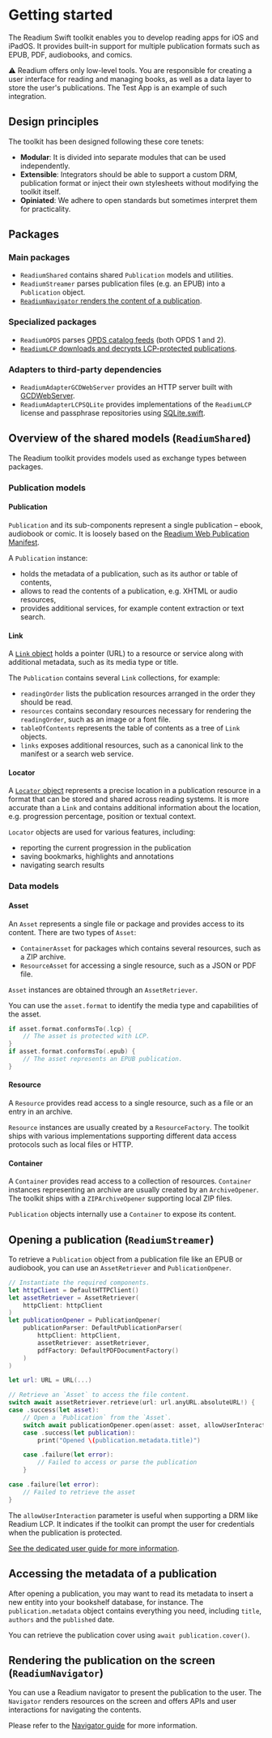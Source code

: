 # Getting started

The Readium Swift toolkit enables you to develop reading apps for iOS and iPadOS. It provides built-in support for multiple publication formats such as EPUB, PDF, audiobooks, and comics.

:warning: Readium offers only low-level tools. You are responsible for creating a user interface for reading and managing books, as well as a data layer to store the user's publications. The Test App is an example of such integration.

## Design principles

The toolkit has been designed following these core tenets:

* **Modular**: It is divided into separate modules that can be used independently.
* **Extensible**: Integrators should be able to support a custom DRM, publication format or inject their own stylesheets without modifying the toolkit itself.
* **Opiniated**: We adhere to open standards but sometimes interpret them for practicality.

## Packages

### Main packages

* `ReadiumShared` contains shared `Publication` models and utilities.
* `ReadiumStreamer` parses publication files (e.g. an EPUB) into a `Publication` object.
* [`ReadiumNavigator` renders the content of a publication](Navigator/Navigator.md).

### Specialized packages

* `ReadiumOPDS` parses [OPDS catalog feeds](https://opds.io) (both OPDS 1 and 2).
* [`ReadiumLCP` downloads and decrypts LCP-protected publications](Readium%20LCP.md).

### Adapters to third-party dependencies

* `ReadiumAdapterGCDWebServer` provides an HTTP server built with [GCDWebServer](https://github.com/swisspol/GCDWebServer).
* `ReadiumAdapterLCPSQLite` provides implementations of the `ReadiumLCP` license and passphrase repositories using [SQLite.swift](https://github.com/stephencelis/SQLite.swift).

## Overview of the shared models (`ReadiumShared`)

The Readium toolkit provides models used as exchange types between packages.

### Publication models

#### Publication

`Publication` and its sub-components represent a single publication – ebook, audiobook or comic. It is loosely based on the [Readium Web Publication Manifest](https://readium.org/webpub-manifest/).

A `Publication` instance:

* holds the metadata of a publication, such as its author or table of contents,
* allows to read the contents of a publication, e.g. XHTML or audio resources,
* provides additional services, for example content extraction or text search.

#### Link

A [`Link` object](https://readium.org/webpub-manifest/#24-the-link-object) holds a pointer (URL) to a resource or service along with additional metadata, such as its media type or title.

The `Publication` contains several `Link` collections, for example:

* `readingOrder` lists the publication resources arranged in the order they should be read.
* `resources` contains secondary resources necessary for rendering the `readingOrder`, such as an image or a font file.
* `tableOfContents` represents the table of contents as a tree of `Link` objects.
* `links` exposes additional resources, such as a canonical link to the manifest or a search web service.

#### Locator

A [`Locator` object](https://readium.org/architecture/models/locators/) represents a precise location in a publication resource in a format that can be stored and shared across reading systems. It is more accurate than a `Link` and contains additional information about the location, e.g. progression percentage, position or textual context.

`Locator` objects are used for various features, including:

* reporting the current progression in the publication
* saving bookmarks, highlights and annotations
* navigating search results

### Data models

#### Asset

An `Asset` represents a single file or package and provides access to its content. There are two types of `Asset`:

* `ContainerAsset` for packages which contains several resources, such as a ZIP archive.
* `ResourceAsset` for accessing a single resource, such as a JSON or PDF file.

`Asset` instances are obtained through an `AssetRetriever`.

You can use the `asset.format` to identify the media type and capabilities of the asset.

```swift
if asset.format.conformsTo(.lcp) {
    // The asset is protected with LCP.
}
if asset.format.conformsTo(.epub) {
    // The asset represents an EPUB publication.
}
```

#### Resource

A `Resource` provides read access to a single resource, such as a file or an entry in an archive.

`Resource` instances are usually created by a `ResourceFactory`. The toolkit ships with various implementations supporting different data access protocols such as local files or HTTP.

#### Container

A `Container` provides read access to a collection of resources. `Container` instances representing an archive are usually created by an `ArchiveOpener`. The toolkit ships with a `ZIPArchiveOpener` supporting local ZIP files.

`Publication` objects internally use a `Container` to expose its content.

## Opening a publication (`ReadiumStreamer`)

To retrieve a `Publication` object from a publication file like an EPUB or audiobook, you can use an `AssetRetriever` and `PublicationOpener`.

```swift
// Instantiate the required components.
let httpClient = DefaultHTTPClient()
let assetRetriever = AssetRetriever(
    httpClient: httpClient
)
let publicationOpener = PublicationOpener(
    publicationParser: DefaultPublicationParser(
        httpClient: httpClient,
        assetRetriever: assetRetriever,
        pdfFactory: DefaultPDFDocumentFactory()
    )
)

let url: URL = URL(...)

// Retrieve an `Asset` to access the file content.
switch await assetRetriever.retrieve(url: url.anyURL.absoluteURL!) {
case .success(let asset):
    // Open a `Publication` from the `Asset`.
    switch await publicationOpener.open(asset: asset, allowUserInteraction: true, sender: view) {
    case .success(let publication):
        print("Opened \(publication.metadata.title)")

    case .failure(let error):
        // Failed to access or parse the publication
    }

case .failure(let error):
    // Failed to retrieve the asset
}
```

The `allowUserInteraction` parameter is useful when supporting a DRM like Readium LCP. It indicates if the toolkit can prompt the user for credentials when the publication is protected.

[See the dedicated user guide for more information](Open%20Publication.md).

## Accessing the metadata of a publication

After opening a publication, you may want to read its metadata to insert a new entity into your bookshelf database, for instance. The `publication.metadata` object contains everything you need, including `title`, `authors` and the `published` date.

You can retrieve the publication cover using `await publication.cover()`.

## Rendering the publication on the screen (`ReadiumNavigator`)

You can use a Readium navigator to present the publication to the user. The `Navigator` renders resources on the screen and offers APIs and user interactions for navigating the contents.

Please refer to the [Navigator guide](Navigator/Navigator.md) for more information.
